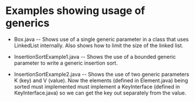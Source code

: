 # Examples showing usage of generics

* Box.java -- Shows use of a single generic parameter in a class that uses LinkedList
internally. Also shows how to limit the size of the linked list.

* InsertionSortExample1.java -- Shows the use of a bounded generic parameter to write a generic
insertion sort.

* InsertionSortExample2.java -- Shows the use of two generic parameters K (key) and V (value). Now
the elements (defined in Element.java) being sorted must implemented must implement a KeyInterface
(defined in KeyInterface.java) so we can get the key out separately from the value.

